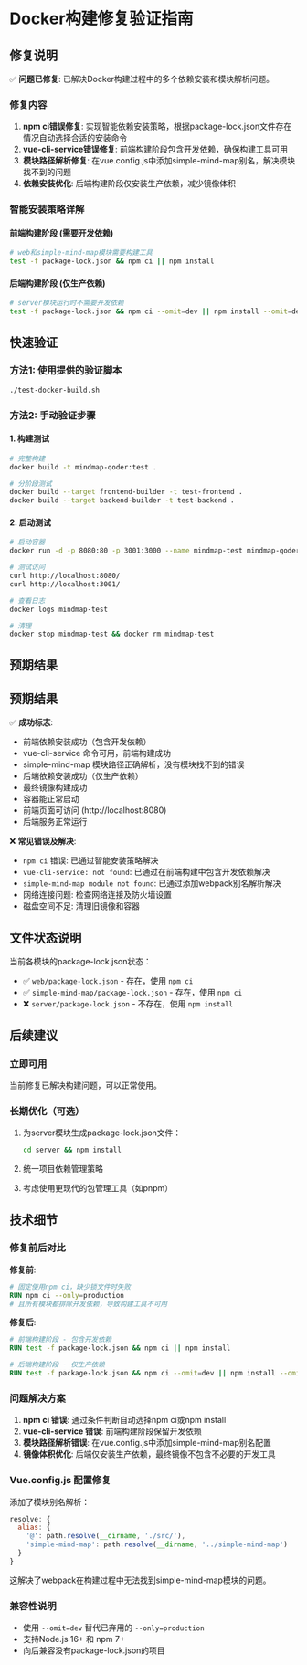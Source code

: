 # Docker构建修复验证指南

## 修复说明

✅ **问题已修复**: 已解决Docker构建过程中的多个依赖安装和模块解析问题。

### 修复内容

1. **npm ci错误修复**: 实现智能依赖安装策略，根据package-lock.json文件存在情况自动选择合适的安装命令
2. **vue-cli-service错误修复**: 前端构建阶段包含开发依赖，确保构建工具可用
3. **模块路径解析修复**: 在vue.config.js中添加simple-mind-map别名，解决模块找不到的问题
4. **依赖安装优化**: 后端构建阶段仅安装生产依赖，减少镜像体积

### 智能安装策略详解

#### 前端构建阶段 (需要开发依赖)
```bash
# web和simple-mind-map模块需要构建工具
test -f package-lock.json && npm ci || npm install
```

#### 后端构建阶段 (仅生产依赖)
```bash
# server模块运行时不需要开发依赖
test -f package-lock.json && npm ci --omit=dev || npm install --omit=dev
```

## 快速验证

### 方法1: 使用提供的验证脚本
```bash
./test-docker-build.sh
```

### 方法2: 手动验证步骤

#### 1. 构建测试
```bash
# 完整构建
docker build -t mindmap-qoder:test .

# 分阶段测试
docker build --target frontend-builder -t test-frontend .
docker build --target backend-builder -t test-backend .
```

#### 2. 启动测试
```bash
# 启动容器
docker run -d -p 8080:80 -p 3001:3000 --name mindmap-test mindmap-qoder:test

# 测试访问
curl http://localhost:8080/
curl http://localhost:3001/

# 查看日志
docker logs mindmap-test

# 清理
docker stop mindmap-test && docker rm mindmap-test
```

## 预期结果

## 预期结果

✅ **成功标志**:
- 前端依赖安装成功（包含开发依赖）
- vue-cli-service 命令可用，前端构建成功
- simple-mind-map 模块路径正确解析，没有模块找不到的错误
- 后端依赖安装成功（仅生产依赖）
- 最终镜像构建成功
- 容器能正常启动
- 前端页面可访问 (http://localhost:8080)
- 后端服务正常运行

❌ **常见错误及解决**:
- `npm ci` 错误: 已通过智能安装策略解决
- `vue-cli-service: not found`: 已通过在前端构建中包含开发依赖解决
- `simple-mind-map module not found`: 已通过添加webpack别名解析解决
- 网络连接问题: 检查网络连接及防火墙设置
- 磁盘空间不足: 清理旧镜像和容器

## 文件状态说明

当前各模块的package-lock.json状态：
- ✅ `web/package-lock.json` - 存在，使用 `npm ci`
- ✅ `simple-mind-map/package-lock.json` - 存在，使用 `npm ci`  
- ❌ `server/package-lock.json` - 不存在，使用 `npm install`

## 后续建议

### 立即可用
当前修复已解决构建问题，可以正常使用。

### 长期优化（可选）
1. 为server模块生成package-lock.json文件：
   ```bash
   cd server && npm install
   ```
   
2. 统一项目依赖管理策略

3. 考虑使用更现代的包管理工具（如pnpm）

## 技术细节

### 修复前后对比

**修复前**:
```dockerfile
# 固定使用npm ci，缺少锁文件时失败
RUN npm ci --only=production
# 且所有模块都排除开发依赖，导致构建工具不可用
```

**修复后**:
```dockerfile
# 前端构建阶段 - 包含开发依赖
RUN test -f package-lock.json && npm ci || npm install

# 后端构建阶段 - 仅生产依赖
RUN test -f package-lock.json && npm ci --omit=dev || npm install --omit=dev
```

### 问题解决方案

1. **npm ci 错误**: 通过条件判断自动选择npm ci或npm install
2. **vue-cli-service 错误**: 前端构建阶段保留开发依赖
3. **模块路径解析错误**: 在vue.config.js中添加simple-mind-map别名配置
4. **镜像体积优化**: 后端仅安装生产依赖，最终镜像不包含不必要的开发工具

### Vue.config.js 配置修复

添加了模块别名解析：
```javascript
resolve: {
  alias: {
    '@': path.resolve(__dirname, './src/'),
    'simple-mind-map': path.resolve(__dirname, '../simple-mind-map')
  }
}
```

这解决了webpack在构建过程中无法找到simple-mind-map模块的问题。

### 兼容性说明
- 使用 `--omit=dev` 替代已弃用的 `--only=production`
- 支持Node.js 16+ 和 npm 7+
- 向后兼容没有package-lock.json的项目